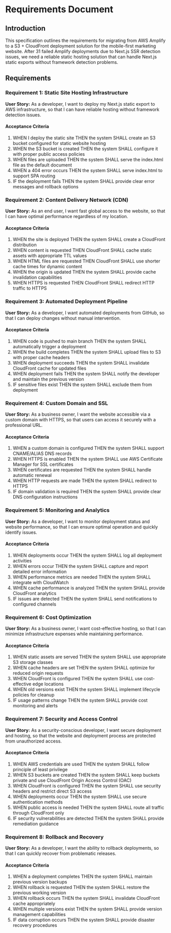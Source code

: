 # Requirements Document

## Introduction

This specification outlines the requirements for migrating from AWS Amplify to a
S3 + CloudFront deployment solution for the mobile-first marketing website.
After 31 failed Amplify deployments due to Next.js SSR detection issues, we need
a reliable static hosting solution that can handle Next.js static exports
without framework detection problems.

## Requirements

### Requirement 1: Static Site Hosting Infrastructure

**User Story:** As a developer, I want to deploy my Next.js static export to AWS
infrastructure, so that I can have reliable hosting without framework detection
issues.

#### Acceptance Criteria

1. WHEN I deploy the static site THEN the system SHALL create an S3 bucket
   configured for static website hosting
2. WHEN the S3 bucket is created THEN the system SHALL configure it with proper
   public access policies
3. WHEN files are uploaded THEN the system SHALL serve the index.html file as
   the default document
4. WHEN a 404 error occurs THEN the system SHALL serve index.html to support SPA
   routing
5. IF the deployment fails THEN the system SHALL provide clear error messages
   and rollback options

### Requirement 2: Content Delivery Network (CDN)

**User Story:** As an end user, I want fast global access to the website, so
that I can have optimal performance regardless of my location.

#### Acceptance Criteria

1. WHEN the site is deployed THEN the system SHALL create a CloudFront
   distribution
2. WHEN content is requested THEN CloudFront SHALL cache static assets with
   appropriate TTL values
3. WHEN HTML files are requested THEN CloudFront SHALL use shorter cache times
   for dynamic content
4. WHEN the origin is updated THEN the system SHALL provide cache invalidation
   capabilities
5. WHEN HTTPS is requested THEN CloudFront SHALL redirect HTTP traffic to HTTPS

### Requirement 3: Automated Deployment Pipeline

**User Story:** As a developer, I want automated deployments from GitHub, so
that I can deploy changes without manual intervention.

#### Acceptance Criteria

1. WHEN code is pushed to main branch THEN the system SHALL automatically
   trigger a deployment
2. WHEN the build completes THEN the system SHALL upload files to S3 with proper
   cache headers
3. WHEN deployment succeeds THEN the system SHALL invalidate CloudFront cache
   for updated files
4. WHEN deployment fails THEN the system SHALL notify the developer and maintain
   the previous version
5. IF sensitive files exist THEN the system SHALL exclude them from deployment

### Requirement 4: Custom Domain and SSL

**User Story:** As a business owner, I want the website accessible via a custom
domain with HTTPS, so that users can access it securely with a professional URL.

#### Acceptance Criteria

1. WHEN a custom domain is configured THEN the system SHALL support CNAME/ALIAS
   DNS records
2. WHEN HTTPS is enabled THEN the system SHALL use AWS Certificate Manager for
   SSL certificates
3. WHEN certificates are requested THEN the system SHALL handle automatic
   renewal
4. WHEN HTTP requests are made THEN the system SHALL redirect to HTTPS
5. IF domain validation is required THEN the system SHALL provide clear DNS
   configuration instructions

### Requirement 5: Monitoring and Analytics

**User Story:** As a developer, I want to monitor deployment status and website
performance, so that I can ensure optimal operation and quickly identify issues.

#### Acceptance Criteria

1. WHEN deployments occur THEN the system SHALL log all deployment activities
2. WHEN errors occur THEN the system SHALL capture and report detailed error
   information
3. WHEN performance metrics are needed THEN the system SHALL integrate with
   CloudWatch
4. WHEN cache performance is analyzed THEN the system SHALL provide CloudFront
   analytics
5. IF issues are detected THEN the system SHALL send notifications to configured
   channels

### Requirement 6: Cost Optimization

**User Story:** As a business owner, I want cost-effective hosting, so that I
can minimize infrastructure expenses while maintaining performance.

#### Acceptance Criteria

1. WHEN static assets are served THEN the system SHALL use appropriate S3
   storage classes
2. WHEN cache headers are set THEN the system SHALL optimize for reduced origin
   requests
3. WHEN CloudFront is configured THEN the system SHALL use cost-effective edge
   locations
4. WHEN old versions exist THEN the system SHALL implement lifecycle policies
   for cleanup
5. IF usage patterns change THEN the system SHALL provide cost monitoring and
   alerts

### Requirement 7: Security and Access Control

**User Story:** As a security-conscious developer, I want secure deployment and
hosting, so that the website and deployment process are protected from
unauthorized access.

#### Acceptance Criteria

1. WHEN AWS credentials are used THEN the system SHALL follow principle of least
   privilege
2. WHEN S3 buckets are created THEN the system SHALL keep buckets private and
   use CloudFront Origin Access Control (OAC)
3. WHEN CloudFront is configured THEN the system SHALL use security headers and
   restrict direct S3 access
4. WHEN deployments occur THEN the system SHALL use secure authentication
   methods
5. WHEN public access is needed THEN the system SHALL route all traffic through
   CloudFront only
6. IF security vulnerabilities are detected THEN the system SHALL provide
   remediation guidance

### Requirement 8: Rollback and Recovery

**User Story:** As a developer, I want the ability to rollback deployments, so
that I can quickly recover from problematic releases.

#### Acceptance Criteria

1. WHEN a deployment completes THEN the system SHALL maintain previous version
   backups
2. WHEN rollback is requested THEN the system SHALL restore the previous working
   version
3. WHEN rollback occurs THEN the system SHALL invalidate CloudFront cache
   appropriately
4. WHEN multiple versions exist THEN the system SHALL provide version management
   capabilities
5. IF data corruption occurs THEN the system SHALL provide disaster recovery
   procedures
